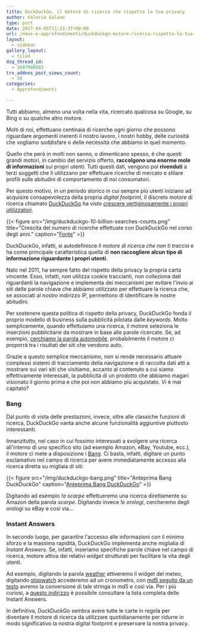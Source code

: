 ```yaml
---
title: DuckDuckGo, il motore di ricerca che rispetta la tua privacy
author: Valerio Galano
type: post
date: 2017-04-05T11:23:37+00:00
url: /news-e-approfondimenti/duckduckgo-motore-ricerca-rispetta-la-tua-privacy/
layout:
  - sidebar
gallery_layout:
  - tiled
dsq_thread_id:
  - 5697900083
trx_addons_post_views_count:
  - 58
categories:
  - Approfondimenti

---
```

Tutti abbiamo, almeno una volta nella vita, ricercato qualcosa su Google, su Bing o su qualche altro motore.

Molti di noi, effettuano centinaia di ricerche ogni giorno che possono riguardare argomenti inerenti il nostro lavoro, i nostri hobby, delle curiosità che vogliamo soddisfare o delle necessità che abbiamo in quel momento.

Quello che però in molti non sanno, o dimenticano spesso, è che questi grandi motori, in cambio del servizio offerto, **raccolgono una enorme mole di informazioni** sui propri utenti. Tutti questi dati, vengono poi **rivenduti** a terzi soggetti che li utilizzano per effettuare ricerche di mercato e stilare profili sulle abitudini di comportamento di noi consumatori.

Per questo motivo, in un periodo storico in cui sempre più utenti iniziano ad acquisire consapevolezza della propria _digital footprint_, il discreto motore di ricerca chiamato [DuckDuckGo][7] ha visto [crescere vertiginosamente i propri utilizzatori][1].

{{< figure src="/img/duckduckgo-10-billion-searches-counts.png" title="Crescita del numero di ricerche effettuate con DuckDuckGo nel corso degli anni." caption="[Fonte](https://spreadprivacy.com/10-billion-fc7808c91343)" >}}

DuckDuckGo, infatti, si autodefinisce _Il motore di ricerca che non ti traccia_ e ha come principale caratteristica quella di **non raccogliere alcun tipo di informazione riguardante i propri utenti**.

Nato nel 2011, ha sempre fatto del rispetto della privacy la propria carta vincente. Esso, infatti, non utilizza cookie traccianti, non colleziona dati riguardanti la navigazione e implementa dei meccanismi per evitare l'invio ai siti delle parole chiave che abbiamo utilizzato per effettuare la ricerca che, se associati al nostro indirizzo IP, permettono di identificare le nostre abitudini.

Per sostenere questa politica di rispetto della privacy, DuckDuckGo fonda il proprio modello di business sulla pubblicità pilotata dalle _keywords_. Molto semplicemente, quando effettuiamo una ricerca, il motore seleziona le inserzioni pubblicitarie da mostrare in base alle parole ricercate. Se, ad esempio, [cerchiamo la parola automobile][8], probabilmente il motore ci proporrà tra i risultati dei siti che vendono auto.

Grazie a questo semplice meccanismo, non si rende necessario attuare complessi sistemi di tracciamento della navigazione e di raccolta dati atti a mostrare sui vari siti che visitiamo, accanto al contenuto a cui siamo effettivamente interessati, la pubblicità di un prodotto che abbiamo magari visionato il giorno prima e che poi non abbiamo più acquistato. Vi è mai capitato?

### Bang

Dal punto di vista delle prestazioni, invece, oltre alle classiche funzioni di ricerca, DuckDuckGo vanta anche alcune funzionalità aggiuntive piuttosto interessanti.

Innanzitutto, nel caso in cui fossimo interessati a svolgere una ricerca all'interno di uno specifico sito (ad esempio Amazon, eBay, Youtube, ecc.), il motore ci mete a disposizione i [Bang][2]. Ci basta, infatti, digitare un punto esclamativo nel campo di ricerca per avere immediatamente accesso alla ricerca diretta su migliaia di siti.

{{< figure src="/img/duckduckgo-bang.png" title="Anteprima Bang DuckDuckGo" caption="[Anteprima Bang DuckDuckGo](https://spreadprivacy.com/10-billion-fc7808c91343)" >}}

Digitando ad esempio _!a scarpe_ effettueremo una ricerca direttamente su Amazon della parola _scarpe_. Digitando invece _!e orologi_, cercheremo degli orologi su eBay e così via...

### Instant Answers

In secondo luogo, per garantire l'accesso alle informazioni con il minimo sforzo e la massima rapidità, DuckDuckGo implementa anche miglialia di _Instant Answers_. Se, infatti, inseriamo specifiche parole chiave nel campo di ricerca, motore attiva dei relativi _widget_ strutturati per facilitare la vita degli utenti.

Ad esempio, digitando la parola [weather][3] attiveremo il widget del meteo, digitando [stopwatch][4] accederemo ad un cronometro, con [md5 seguito da un testo][5] avremo la conversione di tale stringa in md5 e così via. Per i più curiosi, a [questo indirizzo][6] è possibile consultare la lista completa delle Instant Answers.

In definitiva, DuckDuckGo sembra avere tutte le carte in regola per diventare il motore di ricerca da utilizzare quotidianamente per ridurre in modo significativo la nostra digital footprint e preservare la nostra privacy.

 [1]: https://spreadprivacy.com/10-billion-fc7808c91343
 [2]: https://duckduckgo.com/bang
 [3]: https://duckduckgo.com/?q=weather
 [4]: https://duckduckgo.com/?q=stopwatch
 [5]: https://duckduckgo.com/?q=md5+codifichiamo+questa+frase+in+md5
 [6]: https://duck.co/ia/dev
 [7]: https://duckduckgo.com/
 [8]: https://duckduckgo.com/?q=automobile
